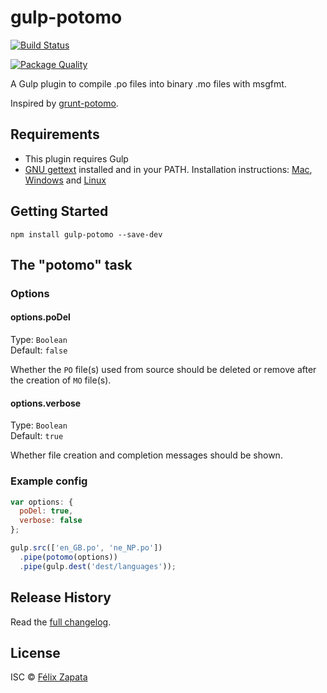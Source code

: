 # gulp-potomo

[![Build Status](https://travis-ci.org/felixzapata/gulp-potomo.png)](https://travis-ci.org/felixzapata/gulp-potomo)

[![Package Quality](http://npm.packagequality.com/badge/gulp-potomo.png)](http://npm.packagequality.com/badge/gulp-potomo.png)

A Gulp plugin to compile .po files into binary .mo files with msgfmt.

Inspired by [grunt-potomo](https://github.com/axisthemes/grunt-potomo).

## Requirements
* This plugin requires Gulp
* [GNU gettext](http://www.gnu.org/software/gettext/) installed and in your PATH. Installation instructions: [Mac](http://brewformulas.org/Gettext), [Windows](http://gnuwin32.sourceforge.net/packages/gettext.htm) and [Linux](http://ftp.gnu.org/pub/gnu/gettext/)

## Getting Started

```shell
npm install gulp-potomo --save-dev
```

## The "potomo" task

### Options

#### options.poDel
Type: `Boolean`  
Default: `false`

Whether the `PO` file(s) used from source should be deleted or remove after the creation of `MO` file(s).

#### options.verbose
Type: `Boolean`  
Default: `true`

Whether file creation and completion messages should be shown.

### Example config

```js
var options: {                       
  poDel: true,
  verbose: false
};

gulp.src(['en_GB.po', 'ne_NP.po'])
  .pipe(potomo(options))
  .pipe(gulp.dest('dest/languages'));
```

## Release History

Read the [full changelog](CHANGELOG.md).

## License

ISC © [Félix Zapata](http://github.com/felixzapata)
